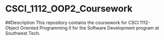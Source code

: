# CSCI_1112_OOP2_Coursework

##Description
This repository contains the coursework for CSCI 1112- Object Oriented Programming II for the Software Development program at Southwest Tech.
